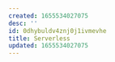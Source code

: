 ```yaml
---
created: 1655534027075
desc: ''
id: 0dhybuldv4znj0j1ivmevhe
title: Serverless
updated: 1655534027075
---
```

   
